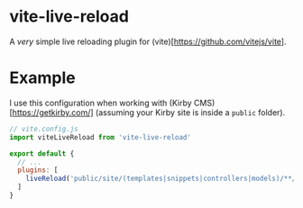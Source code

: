 # vite-live-reload
A *very* simple live reloading plugin for (vite)[https://github.com/vitejs/vite].

# Example
I use this configuration when working with (Kirby CMS)[https://getkirby.com/] (assuming your Kirby site is inside a `public` folder).
```js
// vite.config.js
import viteLiveReload from 'vite-live-reload'

export default {
  // ...
  plugins: [
    liveReload('public/site/(templates|snippets|controllers|models)/**/*.php'),
  ]
}
```